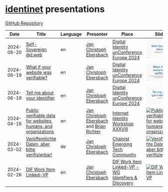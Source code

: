 # [identinet](https://identinet.io) presentations
[GitHub Repository](https://github.com/identinet/presentations)

|Date|Title|Language|Presenter|Place|Slides|Source|
|-|-|-|-|-|-|-|
|2024-06-20|<a name="240620_Self-Sovereign_did-web" href="#240620_Self-Sovereign_did-web">Self-Sovereign did:web</a>|en|<a href="https://www.linkedin.com/in/jcebersbach/">Jan Christoph Ebersbach</a>|<a href="https://diceurope.org/">Digital Identity unConference Europe 2024</a>|[![<a name="240620_Self-Sovereign_did-web" href="#240620_Self-Sovereign_did-web">Self-Sovereign did:web</a>](./240620_Self-Sovereign_did-web/preview.png)](https://slidesdown.github.io/?slides=github.com/identinet/presentations/240620_Self-Sovereign_did-web/SLIDES.md)|<a href="https://github.com/identinet/presentations/tree/main/240620_Self-Sovereign_did-web">240620_Self-Sovereign_did-web</a>|
|2024-06-19|<a name="240619_DICE_linked-vp" href="#240619_DICE_linked-vp">What if your website was verifiable?</a>|en|<a href="https://www.linkedin.com/in/jcebersbach/">Jan Christoph Ebersbach</a>|<a href="https://diceurope.org/">Digital Identity unConference Europe 2024</a>|[![<a name="240619_DICE_linked-vp" href="#240619_DICE_linked-vp">What if your website was verifiable?</a>](./240619_DICE_linked-vp/preview.png)](https://slidesdown.github.io/?slides=github.com/identinet/presentations/240619_DICE_linked-vp/SLIDES.md)|<a href="https://github.com/identinet/presentations/tree/main/240619_DICE_linked-vp">240619_DICE_linked-vp</a>|
|2024-06-19|<a name="240619_DICE_DID_Traits" href="#240619_DICE_DID_Traits">Tell me about your identifier</a>|en|<a href="https://www.linkedin.com/in/jcebersbach/">Jan Christoph Ebersbach</a>|<a href="https://diceurope.org/">Digital Identity unConference Europe 2024</a>|[![<a name="240619_DICE_DID_Traits" href="#240619_DICE_DID_Traits">Tell me about your identifier</a>](./240619_DICE_DID_Traits/preview.png)](https://slidesdown.github.io/?slides=github.com/identinet/presentations/240619_DICE_DID_Traits/SLIDES.md)|<a href="https://github.com/identinet/presentations/tree/main/240619_DICE_DID_Traits">240619_DICE_DID_Traits</a>|
|2024-04-16|<a name="240416_IIW_linked-vp" href="#240416_IIW_linked-vp">Public verifiable data for websites, humans, and organizations</a>|en|<a href="https://www.linkedin.com/in/jcebersbach/">Jan Christoph Ebersbach</a> and <a href="https://www.linkedin.com/in/brianrichter">Brian Richter</a>|<a href="https://internetidentityworkshop.com/">Internet Identity Workshop XXXVIII</a>|[![<a name="240416_IIW_linked-vp" href="#240416_IIW_linked-vp">Public verifiable data for websites, humans, and organizations</a>](./240416_IIW_linked-vp/preview.png)](https://slidesdown.github.io/?slides=github.com/identinet/presentations/240416_IIW_linked-vp/SLIDES.md)|<a href="https://github.com/identinet/presentations/tree/main/240416_IIW_linked-vp">240416_IIW_linked-vp</a>|
|2024-03-02|<a name="240311_chainist" href="#240311_chainist">Veröffentlichte Daten, aber bitte verifizierbar!</a>|de|<a href="https://www.linkedin.com/in/jcebersbach/">Jan Christoph Ebersbach</a>|<a href="https://www.linkedin.com/company/chainist">Chainist Emerging Tech Community</a>|[![<a name="240311_chainist" href="#240311_chainist">Veröffentlichte Daten, aber bitte verifizierbar!</a>](./240311_chainist/preview.png)](https://slidesdown.github.io/?slides=github.com/identinet/presentations/240311_chainist/SLIDES.md)|<a href="https://github.com/identinet/presentations/tree/main/240311_chainist">240311_chainist</a>|
|2024-02-26|<a name="240226_DIF_linked-vp" href="#240226_DIF_linked-vp">DIF Work Item Linked-VP</a>|en|<a href="https://www.linkedin.com/in/jcebersbach/">Jan Christoph Ebersbach</a>|<a href="https://github.com/decentralized-identity/linked-vp">DIF Work Item Linked-VP - WG Identifiers & Discovery</a>|[![<a name="240226_DIF_linked-vp" href="#240226_DIF_linked-vp">DIF Work Item Linked-VP</a>](./240226_DIF_linked-vp/preview.png)](https://slidesdown.github.io/?slides=github.com/identinet/presentations/240226_DIF_linked-vp/SLIDES.md)|<a href="https://github.com/identinet/presentations/tree/main/240226_DIF_linked-vp">240226_DIF_linked-vp</a>|